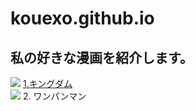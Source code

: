 # kouexo.github.io
## 私の好きな漫画を紹介します。
![](/assets/images/chameleon.png)
[1.キングダム](https://youngjump.jp/kingdom/ "キングダム")<br>
![](/kouexo.github.io/docs/assets/images/R.png)
2\. ワンパンマン